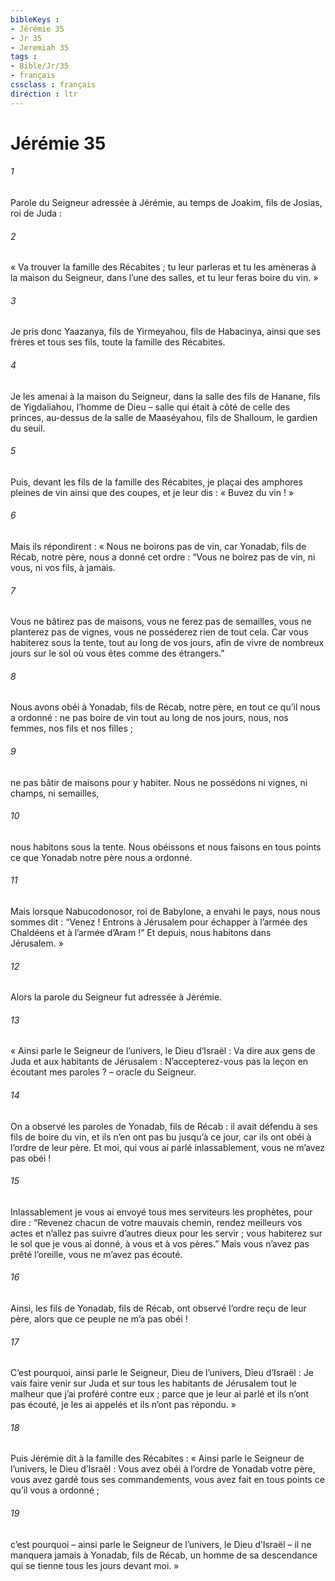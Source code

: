 ```yaml
---
bibleKeys : 
- Jérémie 35
- Jr 35
- Jeremiah 35
tags : 
- Bible/Jr/35
- français
cssclass : français
direction : ltr
---
```


# Jérémie 35

###### 1
Parole du Seigneur adressée à Jérémie, au temps de Joakim, fils de Josias, roi de Juda :
###### 2
« Va trouver la famille des Récabites ; tu leur parleras et tu les amèneras à la maison du Seigneur, dans l’une des salles, et tu leur feras boire du vin. »
###### 3
Je pris donc Yaazanya, fils de Yirmeyahou, fils de Habacinya, ainsi que ses frères et tous ses fils, toute la famille des Récabites.
###### 4
Je les amenai à la maison du Seigneur, dans la salle des fils de Hanane, fils de Yigdaliahou, l’homme de Dieu – salle qui était à côté de celle des princes, au-dessus de la salle de Maaséyahou, fils de Shalloum, le gardien du seuil.
###### 5
Puis, devant les fils de la famille des Récabites, je plaçai des amphores pleines de vin ainsi que des coupes, et je leur dis : « Buvez du vin ! »
###### 6
Mais ils répondirent : « Nous ne boirons pas de vin, car Yonadab, fils de Récab, notre père, nous a donné cet ordre :
“Vous ne boirez pas de vin,
ni vous, ni vos fils, à jamais.
###### 7
Vous ne bâtirez pas de maisons,
vous ne ferez pas de semailles,
vous ne planterez pas de vignes,
vous ne posséderez rien de tout cela.
Car vous habiterez sous la tente,
tout au long de vos jours,
afin de vivre de nombreux jours
sur le sol où vous êtes comme des étrangers.”
###### 8
Nous avons obéi à Yonadab, fils de Récab, notre père, en tout ce qu’il nous a ordonné : ne pas boire de vin tout au long de nos jours, nous, nos femmes, nos fils et nos filles ;
###### 9
ne pas bâtir de maisons pour y habiter. Nous ne possédons ni vignes, ni champs, ni semailles,
###### 10
nous habitons sous la tente. Nous obéissons et nous faisons en tous points ce que Yonadab notre père nous a ordonné.
###### 11
Mais lorsque Nabucodonosor, roi de Babylone, a envahi le pays, nous nous sommes dit : “Venez ! Entrons à Jérusalem pour échapper à l’armée des Chaldéens et à l’armée d’Aram !” Et depuis, nous habitons dans Jérusalem. »
###### 12
Alors la parole du Seigneur fut adressée à Jérémie.
###### 13
« Ainsi parle le Seigneur de l’univers, le Dieu d’Israël : Va dire aux gens de Juda et aux habitants de Jérusalem : N’accepterez-vous pas la leçon en écoutant mes paroles ? – oracle du Seigneur.
###### 14
On a observé les paroles de Yonadab, fils de Récab : il avait défendu à ses fils de boire du vin, et ils n’en ont pas bu jusqu’à ce jour, car ils ont obéi à l’ordre de leur père. Et moi, qui vous ai parlé inlassablement, vous ne m’avez pas obéi !
###### 15
Inlassablement je vous ai envoyé tous mes serviteurs les prophètes, pour dire : “Revenez chacun de votre mauvais chemin, rendez meilleurs vos actes et n’allez pas suivre d’autres dieux pour les servir ; vous habiterez sur le sol que je vous ai donné, à vous et à vos pères.” Mais vous n’avez pas prêté l’oreille, vous ne m’avez pas écouté.
###### 16
Ainsi, les fils de Yonadab, fils de Récab, ont observé l’ordre reçu de leur père, alors que ce peuple ne m’a pas obéi !
###### 17
C’est pourquoi, ainsi parle le Seigneur, Dieu de l’univers, Dieu d’Israël : Je vais faire venir sur Juda et sur tous les habitants de Jérusalem tout le malheur que j’ai proféré contre eux ; parce que je leur ai parlé et ils n’ont pas écouté, je les ai appelés et ils n’ont pas répondu. »
###### 18
Puis Jérémie dit à la famille des Récabites : « Ainsi parle le Seigneur de l’univers, le Dieu d’Israël : Vous avez obéi à l’ordre de Yonadab votre père, vous avez gardé tous ses commandements, vous avez fait en tous points ce qu’il vous a ordonné ;
###### 19
c’est pourquoi – ainsi parle le Seigneur de l’univers, le Dieu d’Israël – il ne manquera jamais à Yonadab, fils de Récab, un homme de sa descendance qui se tienne tous les jours devant moi. »
